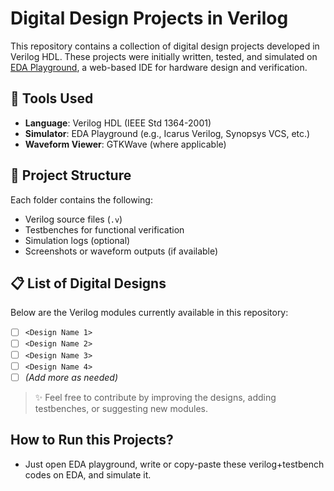 # Digital Design Projects in Verilog

This repository contains a collection of digital design projects developed in Verilog HDL. These projects were initially written, tested, and simulated on [EDA Playground](https://www.edaplayground.com/), a web-based IDE for hardware design and verification.

## 🔧 Tools Used

- **Language**: Verilog HDL (IEEE Std 1364-2001)
- **Simulator**: EDA Playground (e.g., Icarus Verilog, Synopsys VCS, etc.)
- **Waveform Viewer**: GTKWave (where applicable)

## 📁 Project Structure

Each folder contains the following:
- Verilog source files (`.v`)
- Testbenches for functional verification
- Simulation logs (optional)
- Screenshots or waveform outputs (if available)

## 📋 List of Digital Designs

Below are the Verilog modules currently available in this repository:

- [ ] `<Design Name 1>`
- [ ] `<Design Name 2>`
- [ ] `<Design Name 3>`
- [ ] `<Design Name 4>`
- [ ] *(Add more as needed)*

> ✨ Feel free to contribute by improving the designs, adding testbenches, or suggesting new modules.

## How to Run this Projects?

- Just open EDA playground, write or copy-paste these verilog+testbench codes on EDA, and simulate it.